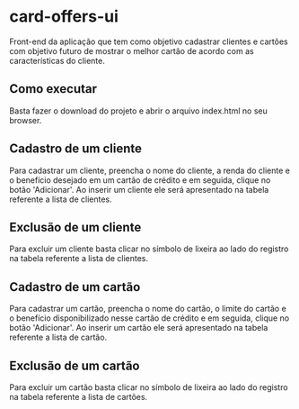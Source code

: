 # card-offers-ui

Front-end da aplicação que tem como objetivo cadastrar clientes e cartões com objetivo futuro de mostrar o melhor cartão de acordo com as características do cliente.

## Como executar

Basta fazer o download do projeto e abrir o arquivo index.html no seu browser.

## Cadastro de um cliente

Para cadastrar um cliente, preencha o nome do cliente, a renda do cliente e o benefício desejado em um cartão de crédito e em seguida, clique no botão 'Adicionar'. Ao inserir um cliente ele será apresentado na tabela referente a lista de clientes.

## Exclusão de um cliente

Para excluir um cliente basta clicar no símbolo de lixeira ao lado do registro na tabela referente a lista de clientes.

## Cadastro de um cartão

Para cadastrar um cartão, preencha o nome do cartão, o limite do cartão e o benefício disponibilizado nesse cartão de crédito e em seguida, clique no botão 'Adicionar'. Ao inserir um cartão ele será apresentado na tabela referente a lista de cartão.

## Exclusão de um cartão

Para excluir um cartão basta clicar no símbolo de lixeira ao lado do registro na tabela referente a lista de cartões.